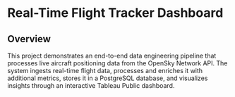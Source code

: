 # Real-Time Flight Tracker Dashboard
## Overview
This project demonstrates an end-to-end data engineering pipeline that processes live aircraft positioning data from the OpenSky Network API. The system ingests real-time flight data, processes and enriches it with additional metrics, stores it in a PostgreSQL database, and visualizes insights through an interactive Tableau Public dashboard.


